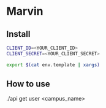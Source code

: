 # Marvin

## Install

```sh
CLIENT_ID=<YOUR_CLIENT_ID>
CLIENT_SECRET=<YOUR_CLIENT_SECRET>
```

```sh
export $(cat env.template | xargs)
```

## How to use
./api get user <campus_name>
